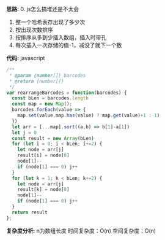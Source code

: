 **思路:**
0. js怎么搞堆还是不太会
1. 整一个哈希表存出现了多少次
2. 按出现次数排序
3. 按排序从多到少插入数组，插入时带孔
4. 每次插入一次存储的值-1，减没了就下一个数

**代码:**
javascript
``` javascript
/**
 * @param {number[]} barcodes
 * @return {number[]}
 */
var rearrangeBarcodes = function(barcodes) {
  const bLen = barcodes.length
  const map = new Map();
  barcodes.forEach(value => {
    map.set(value,map.has(value) ? map.get(value)+1 : 1)
  })
  let arr = [...map].sort((a,b) => b[1]-a[1])
  let j = 0
  const result = new Array(bLen)
  for (let i = 0; i < bLen; i+=2) {
    let node = arr[j]
    result[i] = node[0]
    node[1]--
    if (node[1] === 0) j++
  }
  for (let k = 1; k < bLen; k+=2) {
    let node = arr[j]
    result[k] = node[0]
    node[1]--
    if (node[1] === 0) j++ 
  }
  return result
};
```

**复杂度分析:**
n为数组长度
时间复杂度：O(n)
空间复杂度：O(n)